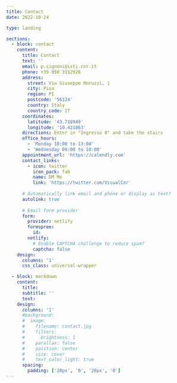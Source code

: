 ```yaml
---
title: Contact
date: 2022-10-24

type: landing

sections:
  - block: contact
    content:
      title: Contact
      text: ''
      email: p.cignoni@isti.cnr.it
      phone: +39 050 3152926
      address:
        street: Via Giuseppe Moruzzi, 1
        city: Pisa
        region: PI
        postcode: '56124'
        country: Italy
        country_code: IT
      coordinates:
        latitude: '43.718949'
        longitude: '10.421863'
      directions: Enter in "Ingresso 8" and take the stairs
      office_hours:
        - 'Monday 10:00 to 13:00'
        - 'Wednesday 09:00 to 10:00'
      appointment_url: 'https://calendly.com'
      contact_links:
        - icon: twitter
          icon_pack: fab
          name: DM Me
          link: 'https://twitter.com/VisualCnr'
    
      # Automatically link email and phone or display as text?
      autolink: true
    
      # Email form provider
      form:
        provider: netlify
        formspree:
          id:
        netlify:
          # Enable CAPTCHA challenge to reduce spam?
          captcha: false
    design:
      columns: '1'
      css_class: universal-wrapper

  - block: markdown
    content:
      title:
      subtitle: ''
      text:
    design:
      columns: '1'
      #background:
      #  image: 
      #    filename: contact.jpg
      #    filters:
      #      brightness: 1
      #    parallax: false
      #    position: center
      #    size: cover
      #    text_color_light: true
      spacing:
        padding: ['20px', '0', '20px', '0']
---
```

